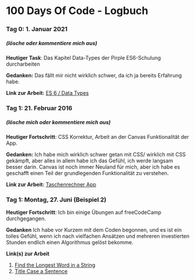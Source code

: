 # 100 Days Of Code - Logbuch

### Tag 0: 1. Januar 2021
##### (lösche oder kommentiere mich aus)

**Heutiger Task**: Das Kapitel Data-Types der Pirple ES6-Schulung durcharbeiten

**Gedanken:** Das fällt mir nicht wirklich schwer, da ich ja bereits Erfahrung habe.

**Link zur Arbeit:** [ES 6 / Data Types](https://www.pirple.com/courses/take/keeping-up-with-the-javascripts-part-1/lessons/5724456-lecture-booleans)

### Tag 1: 21. Februar 2016
##### (lösche mich oder kommentiere mich aus)

**Heutiger Fortschritt**: CSS Korrektur, Arbeit an der Canvas Funktionalität der App.

**Gedanken:** Ich habe mich wirklich schwer getan mit CSS/ wirklich mit CSS gekämpft, aber alles in allem habe ich das Gefühl, ich werde langsam besser darin. Canvas ist noch immer Neuland für mich, aber ich habe es geschafft einen Teil der grundlegenden Funktionalität zu verstehen.

**Link zur Arbeit:** [Taschenrechner App](http://www.example.com)


### Tag 1: Montag, 27. Juni (Beispiel 2)

**Heutiger Fortschritt**: Ich bin einige Übungen auf freeCodeCamp durchgegangen.

**Gedanken** Ich habe vor Kurzem mit dem Coden begonnen, und es ist ein tolles Gefühl, wenn ich nach vielfachen Ansätzen und mehreren investierten Stunden endlich einen Algorithmus gelöst bekomme.

**Link(s) zur Arbeit**
1. [Find the Longest Word in a String](https://www.freecodecamp.com/challenges/find-the-longest-word-in-a-string)
2. [Title Case a Sentence](https://www.freecodecamp.com/challenges/title-case-a-sentence)
